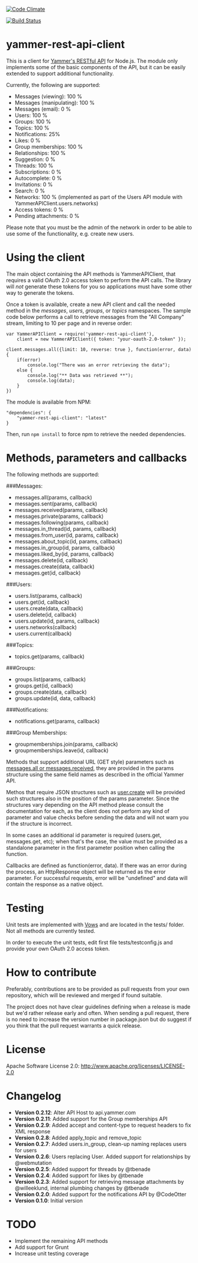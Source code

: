 [![Code Climate](https://codeclimate.com/github/oscarrenalias/yammer-rest-api-client-node.png)](https://codeclimate.com/github/oscarrenalias/yammer-rest-api-client-node)

[![Build Status](https://travis-ci.org/oscarrenalias/yammer-rest-api-client-node.png?branch=master)](https://travis-ci.org/oscarrenalias/yammer-rest-api-client-node)

yammer-rest-api-client
======================
This is a client for [Yammer's RESTful API](https://developer.yammer.com/api) for Node.js. The module only implements some of the basic components of the API, but it can be easily extended to support additional functionality.

Currently, the following are supported:

* Messages (viewing): 100 %
* Messages (manipulating): 100 %
* Messages (email): 0 %
* Users: 100 % 
* Groups: 100 %
* Topics: 100 %
* Notifications: 25%
* Likes: 0 %
* Group memberships: 100 %
* Relationships: 100 %
* Suggestion: 0 %
* Threads: 100 %
* Subscriptions: 0 %
* Autocomplete: 0 %
* Invitations: 0 %
* Search: 0 %
* Networks: 100 % (implemented as part of the Users API module with YammerAPIClient.users.networks)
* Access tokens: 0 %
* Pending attachments: 0 %

Please note that you must be the admin of the network in order to be able to use some of the functionality, e.g. create new users.

Using the client
================

The main object containing the API methods is YammerAPIClient, that requires a valid OAuth 2.0 access token to perform the API calls. The library will *not* generate these tokens for you so applications must have some other way to generate the tokens.

Once a token is available, create a new API client and call the needed method in the _messages_, _users_, _groups_, or _topics_ namespaces. The sample code below performs a call to retrieve messages from the "All Company" stream, limiting to 10 per page and in reverse order:

```
var YammerAPIClient = require('yammer-rest-api-client'),
	client = new YammerAPIClient({ token: "your-oauth-2.0-token" });

client.messages.all({limit: 10, reverse: true }, function(error, data) {
	if(error)
		console.log("There was an error retrieving the data");
	else {
		console.log("** Data was retrieved **");
		console.log(data);
	}
})
```

The module is available from NPM:

```
"dependencies": {
    "yammer-rest-api-client": "latest"
}
```

Then, run ```npm install``` to force npm to retrieve the needed dependencies.

Methods, parameters and callbacks
=================================

The following methods are supported:

###Messages:
* messages.all(params, callback)
* messages.sent(params, callback)
* messages.received(params, callback)
* messages.private(params, callback)
* messages.following(params, callback)
* messages.in_thread(id, params, callback)
* messages.from_user(id, params, callback)
* messages.about_topic(id, params, callback)
* messages.in_group(id, params, callback)
* messages.liked_by(id, params, callback)
* messages.delete(id, callback)
* messages.create(data, callback)
* messages.get(id, callback)

###Users:
* users.list(params, callback)
* users.get(id, callback)
* users.create(data, callback)
* users.delete(id, callback)
* users.update(id, params, callback)
* users.networks(callback)
* users.current(callback)

###Topics:
* topics.get(params, callback)

###Groups:
* groups.list(params, callback)
* groups.get(id, callback)
* groups.create(data, callback)
* groups.update(id, data, callback)

###Notifications:
* notifications.get(params, callback)

###Group Memberships:
* groupmemberships.join(params, callback)
* groupmemberships.leave(id, callback)

Methods that support additional URL (GET style) parameters such as [messages.all or messages.received](https://developer.yammer.com/api/#message-viewing), they are provided in the params structure using the same field names as described in the official Yammer API. 

Methos that require JSON structures such as [user.create](https://developer.yammer.com/api/#users) will be provided such structures also in the position of the params parameter. Since the structures vary depending on the API method please consult the documentation for each, as the client does not perform any kind of parameter and value checks before sending the data and will not warn you if the structure is incorrect.

In some cases an additional id parameter is required (users.get, messages.get, etc); when that's the case, the value must be provided as a standalone parameter in the first parameter position when calling the function.

Callbacks are defined as function(error, data). If there was an error during the process, an HttpResponse object will be returned as the error parameter. For successful requests, error will be "undefined" and data will contain the response as a native object.

Testing
=======
Unit tests are implemented with [Vows](http://vowsjs.org) and are located in the tests/ folder. Not all methods are currently tested.

In order to execute the unit tests, edit first file tests/testconfig.js and provide your own OAuth 2.0 access token.

How to contribute
=================
Preferably, contributions are to be provided as pull requests from your own repository, which will be reviewed and merged if found suitable.

The project does not have clear guidelines defining when a release is made but we'd rather release early and often. When sending a pull request, there is no need to increase the version number in package.json but do suggest if you think that the pull request warrants a quick release. 

License
========
Apache Software License 2.0: http://www.apache.org/licenses/LICENSE-2.0

Changelog
=========
* **Version 0.2.12**: Alter API Host to api.yammer.com
* **Version 0.2.11**: Added support for the Group memberships API
* **Version 0.2.9**: Added accept and content-type to request headers to fix XML response
* **Version 0.2.8**: Added apply_topic and remove_topic
* **Version 0.2.7**: Added users.in_group, clean-up naming replaces users for users
* **Version 0.2.6**: Users replacing User. Added support for relationships by @webmutation
* **Version 0.2.5**: Added support for threads by @tbenade
* **Version 0.2.4**: Added support for likes by @tbenade
* **Version 0.2.3**: Added support for retrieving message attachments by @willeeklund, internal plumbing changes by @tbenade
* **Version 0.2.0**: Added support for the notifications API by @CodeOtter
* **Version 0.1.0**: Initial version

TODO
====
* Implement the remaining API methods
* Add support for Grunt
* Increase unit testing coverage
